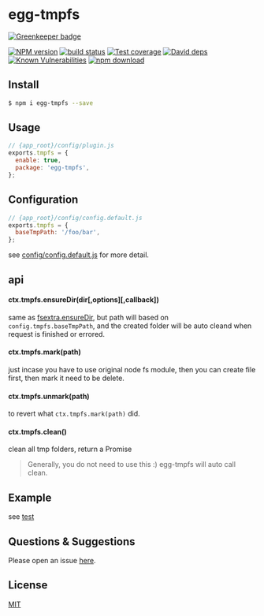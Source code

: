 # egg-tmpfs

[![Greenkeeper badge](https://badges.greenkeeper.io/paranoidjk/egg-tmpfs.svg)](https://greenkeeper.io/)

[![NPM version][npm-image]][npm-url]
[![build status][travis-image]][travis-url]
[![Test coverage][codecov-image]][codecov-url]
[![David deps][david-image]][david-url]
[![Known Vulnerabilities][snyk-image]][snyk-url]
[![npm download][download-image]][download-url]

[npm-image]: https://img.shields.io/npm/v/egg-tmpfs.svg?style=flat-square
[npm-url]: https://npmjs.org/package/egg-tmpfs
[travis-image]: https://img.shields.io/travis/paranoidjk/egg-tmpfs.svg?style=flat-square
[travis-url]: https://travis-ci.org/paranoidjk/egg-tmpfs
[codecov-image]: https://img.shields.io/codecov/c/github/paranoidjk/egg-tmpfs.svg?style=flat-square
[codecov-url]: https://codecov.io/github/paranoidjk/egg-tmpfs?branch=master
[david-image]: https://img.shields.io/david/paranoidjk/egg-tmpfs.svg?style=flat-square
[david-url]: https://david-dm.org/paranoidjk/egg-tmpfs
[snyk-image]: https://snyk.io/test/npm/egg-tmpfs/badge.svg?style=flat-square
[snyk-url]: https://snyk.io/test/npm/egg-tmpfs
[download-image]: https://img.shields.io/npm/dm/egg-tmpfs.svg?style=flat-square
[download-url]: https://npmjs.org/package/egg-tmpfs

<!--
Description here.
-->

## Install

```bash
$ npm i egg-tmpfs --save
```

## Usage

```js
// {app_root}/config/plugin.js
exports.tmpfs = {
  enable: true,
  package: 'egg-tmpfs',
};
```

## Configuration

```js
// {app_root}/config/config.default.js
exports.tmpfs = {
  baseTmpPath: '/foo/bar',
};
```

see [config/config.default.js](config/config.default.js) for more detail.

## api

#### ctx.tmpfs.ensureDir(dir[,options][,callback])

same as [fsextra.ensureDir](https://github.com/jprichardson/node-fs-extra/blob/master/docs/ensureDir.md), but path will based on `config.tmpfs.baseTmpPath`, and the created folder will be auto cleand when request is finished or errored.


#### ctx.tmpfs.mark(path)

just incase you have to use original node fs module, then you can create file first, then mark it need to be delete.

#### ctx.tmpfs.unmark(path)

to revert what `ctx.tmpfs.mark(path)` did.

#### ctx.tmpfs.clean()

clean all tmp folders, return a Promise

> Generally, you do not need to use this :) egg-tmpfs will auto call clean.

## Example

see [test](/test/fixtures/apps/tmpfs-test/app/controller/home.js)

## Questions & Suggestions

Please open an issue [here](https://github.com/eggjs/egg/issues).

## License

[MIT](LICENSE)
